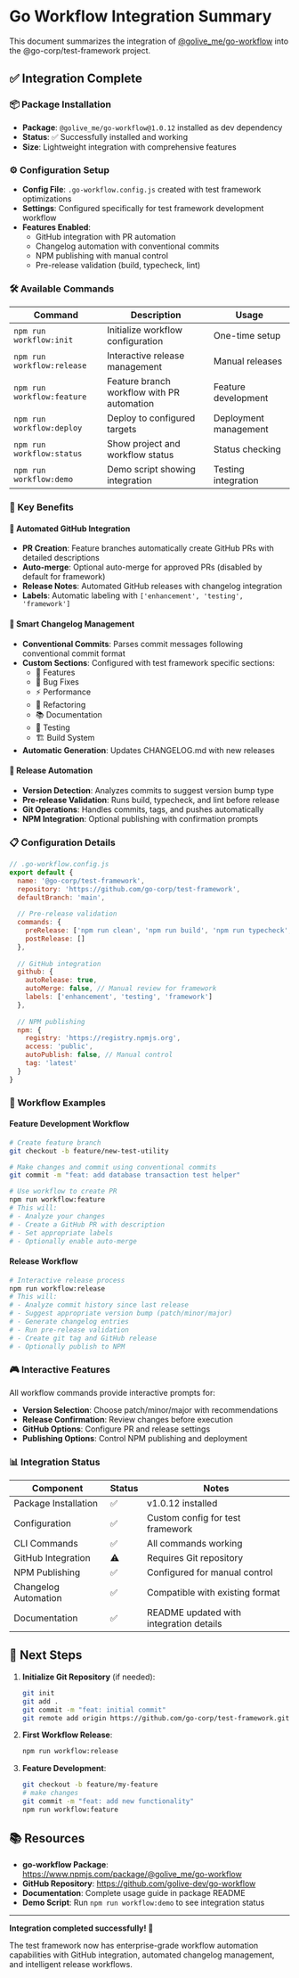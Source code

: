 # Go Workflow Integration Summary

This document summarizes the integration of [@golive_me/go-workflow](https://www.npmjs.com/package/@golive_me/go-workflow) into the @go-corp/test-framework project.

## ✅ Integration Complete

### 📦 Package Installation
- **Package**: `@golive_me/go-workflow@1.0.12` installed as dev dependency
- **Status**: ✅ Successfully installed and working
- **Size**: Lightweight integration with comprehensive features

### ⚙️ Configuration Setup
- **Config File**: `.go-workflow.config.js` created with test framework optimizations
- **Settings**: Configured specifically for test framework development workflow
- **Features Enabled**:
  - GitHub integration with PR automation
  - Changelog automation with conventional commits
  - NPM publishing with manual control
  - Pre-release validation (build, typecheck, lint)

### 🛠️ Available Commands

| Command | Description | Usage |
|---------|-------------|-------|
| `npm run workflow:init` | Initialize workflow configuration | One-time setup |
| `npm run workflow:release` | Interactive release management | Manual releases |
| `npm run workflow:feature` | Feature branch workflow with PR automation | Feature development |
| `npm run workflow:deploy` | Deploy to configured targets | Deployment management |
| `npm run workflow:status` | Show project and workflow status | Status checking |
| `npm run workflow:demo` | Demo script showing integration | Testing integration |

### 🎯 Key Benefits

#### 🤖 **Automated GitHub Integration**
- **PR Creation**: Feature branches automatically create GitHub PRs with detailed descriptions
- **Auto-merge**: Optional auto-merge for approved PRs (disabled by default for framework)
- **Release Notes**: Automated GitHub releases with changelog integration
- **Labels**: Automatic labeling with `['enhancement', 'testing', 'framework']`

#### 📝 **Smart Changelog Management**
- **Conventional Commits**: Parses commit messages following conventional commit format
- **Custom Sections**: Configured with test framework specific sections:
  - 🚀 Features
  - 🐛 Bug Fixes  
  - ⚡ Performance
  - 🔧 Refactoring
  - 📚 Documentation
  - 🧪 Testing
  - 🏗️ Build System
- **Automatic Generation**: Updates CHANGELOG.md with new releases

#### 🚀 **Release Automation**
- **Version Detection**: Analyzes commits to suggest version bump type
- **Pre-release Validation**: Runs build, typecheck, and lint before release
- **Git Operations**: Handles commits, tags, and pushes automatically
- **NPM Integration**: Optional publishing with confirmation prompts

### 📋 Configuration Details

```javascript
// .go-workflow.config.js
export default {
  name: '@go-corp/test-framework',
  repository: 'https://github.com/go-corp/test-framework',
  defaultBranch: 'main',
  
  // Pre-release validation
  commands: {
    preRelease: ['npm run clean', 'npm run build', 'npm run typecheck', 'npm run lint'],
    postRelease: []
  },
  
  // GitHub integration
  github: {
    autoRelease: true,
    autoMerge: false, // Manual review for framework
    labels: ['enhancement', 'testing', 'framework']
  },
  
  // NPM publishing
  npm: {
    registry: 'https://registry.npmjs.org',
    access: 'public', 
    autoPublish: false, // Manual control
    tag: 'latest'
  }
}
```

### 🔄 Workflow Examples

#### Feature Development Workflow
```bash
# Create feature branch
git checkout -b feature/new-test-utility

# Make changes and commit using conventional commits
git commit -m "feat: add database transaction test helper"

# Use workflow to create PR
npm run workflow:feature
# This will:
# - Analyze your changes
# - Create a GitHub PR with description
# - Set appropriate labels
# - Optionally enable auto-merge
```

#### Release Workflow
```bash
# Interactive release process
npm run workflow:release
# This will:
# - Analyze commit history since last release
# - Suggest appropriate version bump (patch/minor/major)
# - Generate changelog entries
# - Run pre-release validation
# - Create git tag and GitHub release
# - Optionally publish to NPM
```

### 🎮 Interactive Features

All workflow commands provide interactive prompts for:
- **Version Selection**: Choose patch/minor/major with recommendations
- **Release Confirmation**: Review changes before execution
- **GitHub Options**: Configure PR and release settings
- **Publishing Options**: Control NPM publishing and deployment

### 📊 Integration Status

| Component | Status | Notes |
|-----------|--------|-------|
| Package Installation | ✅ | v1.0.12 installed |
| Configuration | ✅ | Custom config for test framework |
| CLI Commands | ✅ | All commands working |
| GitHub Integration | ⚠️ | Requires Git repository |
| NPM Publishing | ✅ | Configured for manual control |
| Changelog Automation | ✅ | Compatible with existing format |
| Documentation | ✅ | README updated with integration details |

## 🚀 Next Steps

1. **Initialize Git Repository** (if needed):
   ```bash
   git init
   git add .
   git commit -m "feat: initial commit"
   git remote add origin https://github.com/go-corp/test-framework.git
   ```

2. **First Workflow Release**:
   ```bash
   npm run workflow:release
   ```

3. **Feature Development**:
   ```bash
   git checkout -b feature/my-feature
   # make changes
   git commit -m "feat: add new functionality"
   npm run workflow:feature
   ```

## 📚 Resources

- **go-workflow Package**: https://www.npmjs.com/package/@golive_me/go-workflow
- **GitHub Repository**: https://github.com/golive-dev/go-workflow  
- **Documentation**: Complete usage guide in package README
- **Demo Script**: Run `npm run workflow:demo` to see integration status

---

**Integration completed successfully! 🎉**

The test framework now has enterprise-grade workflow automation capabilities with GitHub integration, automated changelog management, and intelligent release workflows.